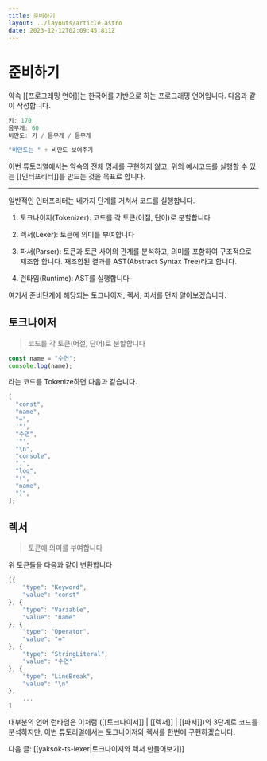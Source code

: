 ```yaml
---
title: 준비하기
layout: ../layouts/article.astro
date: 2023-12-12T02:09:45.811Z
---
```


# 준비하기

약속 [[프로그래밍 언어]]는 한국어를 기반으로 하는 프로그래밍 언어입니다. 다음과 같이 작성합니다.

```javascript
키: 170
몸무게: 60
비만도: 키 / 몸무게 / 몸무게

"비만도는 " + 비만도 보여주기
```

이번 튜토리얼에서는 약속의 전체 명세를 구현하지 않고, 위의 예시코드를 실행할 수 있는 [[인터프리터]]를 만드는 것을 목표로 합니다.

---

일반적인 인터프리터는 네가지 단계를 거쳐서 코드를 실행합니다.

1. 토크나이저(Tokenizer): 코드를 각 토큰(어절, 단어)로 분할합니다

2. 렉서(Lexer): 토큰에 의미를 부여합니다

3. 파서(Parser): 토큰과 토큰 사이의 관계를 분석하고, 의미를 포함하여 구조적으로 재조합 합니다. 재조합된 결과를 AST(Abstract Syntax Tree)라고 합니다.

4. 런타임(Runtime): AST를 실행합니다

여기서 준비단계에 해당되는 토크나이저, 렉서, 파서를 먼저 알아보겠습니다.

## 토크나이저

> 코드를 각 토큰(어절, 단어)로 분할합니다

```javascript
const name = "수연";
console.log(name);
```

라는 코드를 Tokenize하면 다음과 같습니다.

```javascript
[
  "const",
  "name",
  "=",
  '"',
  "수연",
  '"',
  "\n",
  "console",
  ".",
  "log",
  "(",
  "name",
  ")",
];
```

## 렉서

> 토큰에 의미를 부여합니다

위 토큰들을 다음과 같이 변환합니다

```javascript
[{
    "type": "Keyword",
    "value": "const"
}, {
    "type": "Variable",
    "value": "name"
}, {
    "type": "Operator",
    "value": "="
}, {
    "type": "StringLiteral",
    "value": "수연"
}, {
    "type": "LineBreak",
    "value": "\n"
},
    ...
]
```

대부분의 언어 런타임은 이처럼 ([[토크나이저]] | [[렉서]] | [[파서]])의 3단계로 코드를 분석하지만, 이번 튜토리얼에서는 토크나이저와 렉서를 한번에 구현하겠습니다.

다음 글: [[yaksok-ts-lexer|토크나이저와 렉서 만들어보기]]

